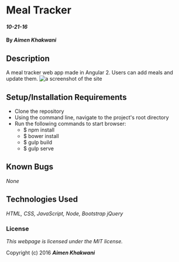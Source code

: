 # Meal Tracker

#### _10-21-16_

#### By _**Aimen Khakwani**_

## Description

A meal tracker web app made in Angular 2. Users can add meals and update them.
<img src="resources/img/screenshot.png"  alt="a screenshot of the site">

## Setup/Installation Requirements

* Clone the repository
* Using the command line, navigate to the project's root directory
* Run the following commands to start browser:
  * $ npm install
  * $ bower install
  * $ gulp build
  * $ gulp serve

## Known Bugs

_None_

## Technologies Used

_HTML,
CSS,
JavaScript,
Node,
Bootstrap
jQuery_

### License

*This webpage is licensed under the MIT license.*

Copyright (c) 2016 **_Aimen Khakwani_**
